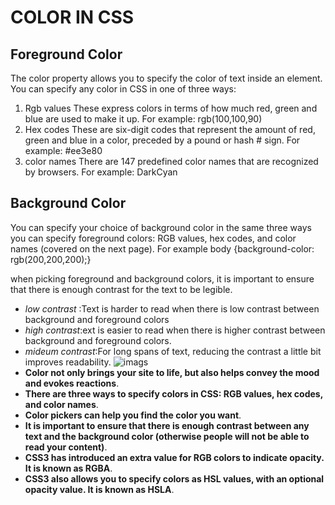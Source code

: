 # COLOR IN CSS
## Foreground Color
The color property allows you to specify the color of text inside an element. You can specify any color in CSS in one of three ways:
1. Rgb values
These express colors in terms of how much red, green and 
blue are used to make it up. For example: rgb(100,100,90)
2. Hex codes
These are six-digit codes that represent the amount of red, 
green and blue in a color, preceded by a pound or hash # 
sign. For example: #ee3e80
3. color names
There are 147 predefined color names that are recognized 
by browsers. For example: DarkCyan
## Background Color
You can specify your choice of background color in the same 
three ways you can specify foreground colors: RGB values, 
hex codes, and color names (covered on the next page).
For example body {background-color: rgb(200,200,200);}

when picking foreground and background 
colors, it is important to ensure that there is 
enough contrast for the text to be legible.
* _low contrast_ :Text is harder to read when there is low contrast between background and foreground colors
* _high contrast_:ext is easier to read when there is higher contrast between background and foreground colors.
* _mideum contrast_:For long spans of text, reducing 
the contrast a little bit improves readability.
![imags](https://encrypted-tbn0.gstatic.com/images?q=tbn:ANd9GcSL8ImSmVZSdF7WEs0pvzZnDXIAQ08L6ycUvw&usqp=CAU)
* **Color not only brings your site to life, but also helps 
convey the mood and evokes reactions**.
* **There are three ways to specify colors in CSS: 
RGB values, hex codes, and color names**.
* **Color pickers can help you find the color you want**.
* **It is important to ensure that there is enough contrast 
between any text and the background color (otherwise 
people will not be able to read your content)**.
* **CSS3 has introduced an extra value for RGB colors to 
indicate opacity. It is known as RGBA**.
* **CSS3 also allows you to specify colors as HSL values, 
with an optional opacity value. It is known as HSLA**.